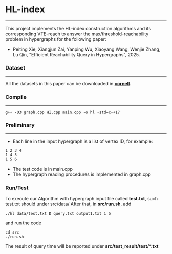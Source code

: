 # HL-index
---
This project implements the HL-index construction algorithms and its corresponding VTE-reach to answer the max/threshold-reachability problem in hypergraphs for the following paper:
* Peiting Xie, Xiangjun Zai, Yanping Wu, Xiaoyang Wang, Wenjie Zhang, Lu Qin, "Efficient Reachability Query in Hypergraphs", 2025.

### Dataset
---
All the datasets in this paper can be downloaded in [__cornell__](https://www.cs.cornell.edu/~arb/data/).

### Compile
---
  
```
g++ -O3 graph.cpp HI.cpp main.cpp -o hl -std=c++17
```

### Preliminary
---
* Each line in the input hypergraph is a list of vertex ID, for example:
```
1 2 3 4
1 4 5
1 5 6
```
* The test code is in main.cpp
* The hypergraph reading procedures is implemented in graph.cpp

### Run/Test
To execute our Algorithm with hypergraph input file called __test.txt__, such test.txt should under src/data/
After that, in <strong>src/run.sh</strong>, add
```
./hl data/test.txt D query.txt output1.txt 1 5
```
and run the code 
```
cd src
./run.sh
```

The result of query time will be reported under __src/test_result/test/*.txt__


